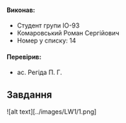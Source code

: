 #### Виконав:
- Студент групи ІО-93
- Комаровський Роман Сергійович
- Номер у списку: 14
#### Перевірив:
- ас. Регіда П. Г.

## Завдання
![alt text][../images/LW1/1.png]
